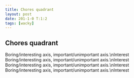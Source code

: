 ```yaml
---
title: Chores quadrant
layout: post
date: 201-1-0 T:1:2
tags: [wacky]
---
```

## Chores quadrant

Boring/interesting axis\, important/unimportant axis.\nInterestBoring/interesting axis\, important/unimportant axis.\nInterestBoring/interesting axis\, important/unimportant axis.\nInterestBoring/interesting axis\, important/unimportant axis.\nInterest
